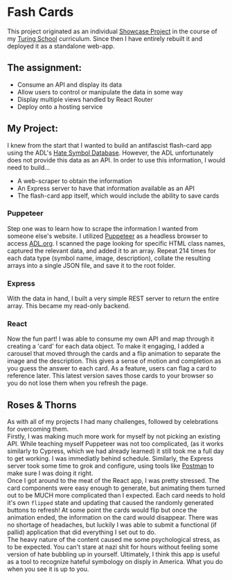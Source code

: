 # Fash Cards
This project originated as an individual [Showcase Project](https://frontend.turing.edu/projects/module-3/showcase.html) in the course of my [Turing School](https://turing.edu) curriculum. Since then I have entirely rebuilt it and deployed it as a standalone web-app.

## The assignment:
- Consume an API and display its data
- Allow users to control or manipulate the data in some way
- Display multiple views handled by React Router
- Deploy onto a hosting service

## My Project:
I knew from the start that I wanted to build an antifascist flash-card app using the ADL's [Hate Symbol Database](https://www.adl.org/resources/hate-symbols/search). However, the ADL unfortunately does not provide this data as an API. In order to use this information, I would need to build...
- A web-scraper to obtain the information
- An Express server to have that information available as an API
- The flash-card app itself, which would include the ability to save cards

### Puppeteer
Step one was to learn how to scrape the information I wanted from someone else's website. I utilized [Puppeteer](https://pptr.dev) as a headless browser to access [ADL.org](https://www.adl.org). I scanned the page looking for specific HTML class names, captured the relevant data, and added it to an array. Repeat 214 times for each data type (symbol name, image, description), collate the resulting arrays into a single JSON file, and save it to the root folder.

### Express
With the data in hand, I built a very simple REST server to return the entire array. This became my read-only backend.

### React
Now the fun part! I was able to consume my own API and map through it creating a 'card' for each data object. To make it engaging, I added a carousel that moved through the cards and a flip animation to separate the image and the description. This gives a sense of motion and completion as you guess the answer to each card. As a feature, users can flag a card to reference later. This latest version saves those cards to your browser so you do not lose them when you refresh the page.

## Roses & Thorns
As with all of my projects I had many challenges, followed by celebrations for overcoming them.  
Firstly, I was making much more work for myself by not picking an existing API. While teaching myself Puppeteer was not too complicated, (as it works similarly to Cypress, which we had already learned) it still took me a full day to get working. I was immediatly behind schedule. Similarly, the Express server took some time to grok and configure, using tools like [Postman](https://www.postman.com) to make sure I was doing it right.  
Once I got around to the meat of the React app, I was pretty stressed. The card components were easy enough to generate, but animating them turned out to be MUCH more complicated than I expected. Each card needs to hold it's own `flipped` state and updating that caused the randomly generated buttons to refresh! At some point the cards would flip but once the animation ended, the information on the card would disappear. There was no shortage of headaches, but luckily I was able to submit a functional (if pallid) application that did everything I set out to do.  
The heavy nature of the content caused me some psychological stress, as to be expected. You can't stare at nazi shit for hours without feeling some version of hate bubbling up in yourself. Ultimately, I think this app is useful as a tool to recognize hateful symbology on disply in America. What you do when you see it is up to you.  
